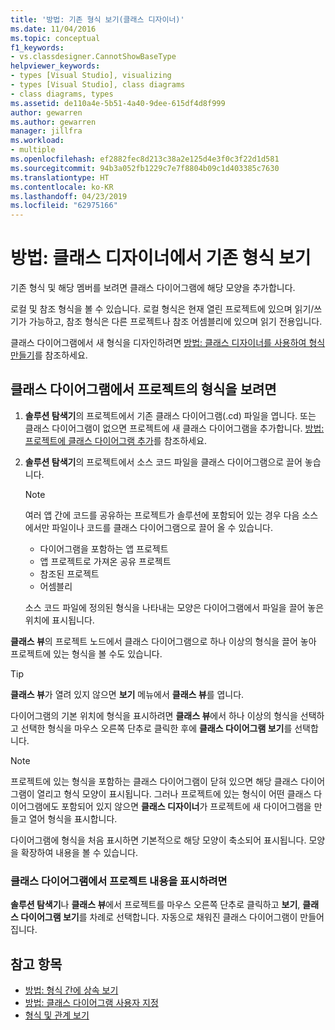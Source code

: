 ```yaml
---
title: '방법: 기존 형식 보기(클래스 디자이너)'
ms.date: 11/04/2016
ms.topic: conceptual
f1_keywords:
- vs.classdesigner.CannotShowBaseType
helpviewer_keywords:
- types [Visual Studio], visualizing
- types [Visual Studio], class diagrams
- class diagrams, types
ms.assetid: de110a4e-5b51-4a40-9dee-615df4d8f999
author: gewarren
ms.author: gewarren
manager: jillfra
ms.workload:
- multiple
ms.openlocfilehash: ef2882fec8d213c38a2e125d4e3f0c3f22d1d581
ms.sourcegitcommit: 94b3a052fb1229c7e7f8804b09c1d403385c7630
ms.translationtype: HT
ms.contentlocale: ko-KR
ms.lasthandoff: 04/23/2019
ms.locfileid: "62975166"
---
```

# <a name="how-to-view-existing-types-in-class-designer"></a>방법: 클래스 디자이너에서 기존 형식 보기

기존 형식 및 해당 멤버를 보려면 클래스 다이어그램에 해당 모양을 추가합니다.

로컬 및 참조 형식을 볼 수 있습니다. 로컬 형식은 현재 열린 프로젝트에 있으며 읽기/쓰기가 가능하고, 참조 형식은 다른 프로젝트나 참조 어셈블리에 있으며 읽기 전용입니다.

클래스 다이어그램에서 새 형식을 디자인하려면 [방법: 클래스 디자이너를 사용하여 형식 만들기](how-to-create-types.md)를 참조하세요.

## <a name="to-see-types-in-a-project-on-a-class-diagram"></a>클래스 다이어그램에서 프로젝트의 형식을 보려면

1. **솔루션 탐색기**의 프로젝트에서 기존 클래스 다이어그램(.cd) 파일을 엽니다. 또는 클래스 다이어그램이 없으면 프로젝트에 새 클래스 다이어그램을 추가합니다. [방법: 프로젝트에 클래스 다이어그램 추가](how-to-add-class-diagrams-to-projects.md)를 참조하세요.

2. **솔루션 탐색기**의 프로젝트에서 소스 코드 파일을 클래스 다이어그램으로 끌어 놓습니다.

    > [!NOTE]
    > 여러 앱 간에 코드를 공유하는 프로젝트가 솔루션에 포함되어 있는 경우 다음 소스에서만 파일이나 코드를 클래스 다이어그램으로 끌어 올 수 있습니다.
    >
    > - 다이어그램을 포함하는 앱 프로젝트
    > - 앱 프로젝트로 가져온 공유 프로젝트
    > - 참조된 프로젝트
    > - 어셈블리

    소스 코드 파일에 정의된 형식을 나타내는 모양은 다이어그램에서 파일을 끌어 놓은 위치에 표시됩니다.

**클래스 뷰**의 프로젝트 노드에서 클래스 다이어그램으로 하나 이상의 형식을 끌어 놓아 프로젝트에 있는 형식을 볼 수도 있습니다.

> [!TIP]
> **클래스 뷰**가 열려 있지 않으면 **보기** 메뉴에서 **클래스 뷰**를 엽니다.

다이어그램의 기본 위치에 형식을 표시하려면 **클래스 뷰**에서 하나 이상의 형식을 선택하고 선택한 형식을 마우스 오른쪽 단추로 클릭한 후에 **클래스 다이어그램 보기**를 선택합니다.

> [!NOTE]
> 프로젝트에 있는 형식을 포함하는 클래스 다이어그램이 닫혀 있으면 해당 클래스 다이어그램이 열리고 형식 모양이 표시됩니다. 그러나 프로젝트에 있는 형식이 어떤 클래스 다이어그램에도 포함되어 있지 않으면 **클래스 디자이너**가 프로젝트에 새 다이어그램을 만들고 열어 형식을 표시합니다.

다이어그램에 형식을 처음 표시하면 기본적으로 해당 모양이 축소되어 표시됩니다. 모양을 확장하여 내용을 볼 수 있습니다.

### <a name="to-display-the-contents-of-a-project-in-a-class-diagram"></a>클래스 다이어그램에서 프로젝트 내용을 표시하려면

**솔루션 탐색기**나 **클래스 뷰**에서 프로젝트를 마우스 오른쪽 단추로 클릭하고 **보기**, **클래스 다이어그램 보기**를 차례로 선택합니다. 자동으로 채워진 클래스 다이어그램이 만들어집니다.

## <a name="see-also"></a>참고 항목

- [방법: 형식 간에 상속 보기](how-to-view-inheritance-between-types.md)
- [방법: 클래스 다이어그램 사용자 지정](how-to-customize-class-diagrams.md)
- [형식 및 관계 보기](designing-and-viewing-classes-and-types.md)